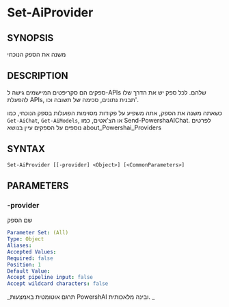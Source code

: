 ﻿---
external help file: powershai-help.xml
schema: 2.0.0
powershai: true
---

# Set-AiProvider

## SYNOPSIS <!--!= @#Synop !-->
משנה את הספק הנוכחי

## DESCRIPTION <!--!= @#Desc !-->
ספקים הם סקריפטים המיישמים גישה ל-APIs שלהם.
לכל ספק יש את הדרך שלו להפעלת APIs, תבנית נתונים, סכימה של תשובה וכו'.

כשאתה משנה את הספק, אתה משפיע על פקודות מסוימות הפועלות בספק הנוכחי, כמו `Get-AiChat`, `Get-AiModels`, או הצ'אטים, כמו Send-PowershaAIChat.
לפרטים נוספים על הספקים עיין בנושא about_Powershai_Providers

## SYNTAX <!--!= @#Syntax !-->

```
Set-AiProvider [[-provider] <Object>] [<CommonParameters>]
```

## PARAMETERS <!--!= @#Params !-->

### -provider
שם הספק

```yml
Parameter Set: (All)
Type: Object
Aliases: 
Accepted Values: 
Required: false
Position: 1
Default Value: 
Accept pipeline input: false
Accept wildcard characters: false
```




<!--PowershaiAiDocBlockStart-->
_תרגם אוטומטית באמצעות PowershAI ובינה מלאכותית. 
_
<!--PowershaiAiDocBlockEnd-->
